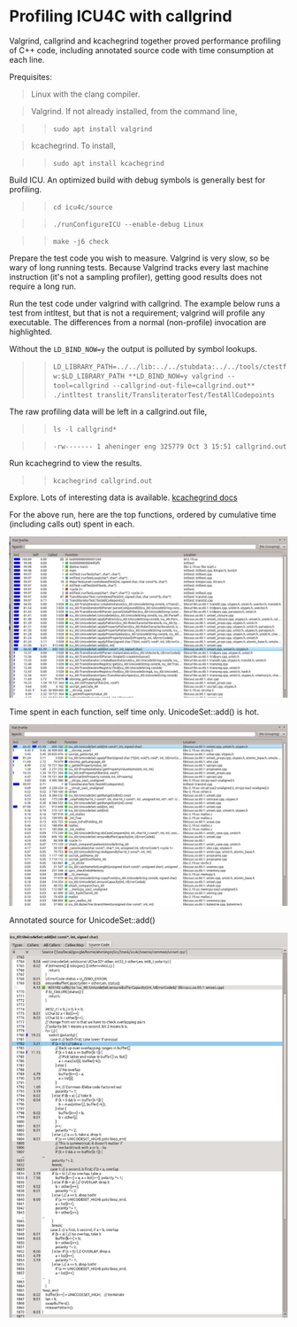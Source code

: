# Profiling ICU4C with callgrind

Valgrind, callgrind and kcachegrind together proved performance profiling of C++
code, including annotated source code with time consumption at each line.

Prequisites:

> Linux with the clang compiler.

> Valgrind. If not already installed, from the command line,

> > `sudo apt install valgrind`

> kcachegrind. To install,

> > `sudo apt install kcachegrind`

Build ICU. An optimized build with debug symbols is generally best for
profiling.

> > `cd icu4c/source`

> > `./runConfigureICU --enable-debug Linux`

> > `make -j6 check`

Prepare the test code you wish to measure. Valgrind is very slow, so be wary of
long running tests. Because Valgrind tracks every last machine instruction (it's
not a sampling profiler), getting good results does not require a long run.

Run the test code under valgrind with callgrind. The example below runs a test
from intltest, but that is not a requirement; valgrind will profile any
executable. The differences from a normal (non-profile) invocation are
highlighted.

Without the `LD_BIND_NOW=y` the output is polluted by symbol lookups.

> > `LD_LIBRARY_PATH=../../lib:../../stubdata:../../tools/ctestfw:$LD_LIBRARY_PATH
> > **LD_BIND_NOW=y valgrind --tool=callgrind
> > --callgrind-out-file=callgrind.out** ./intltest
> > translit/TransliteratorTest/TestAllCodepoints`

The raw profiling data will be left in a callgrind.out file,

> > `ls -l callgrind*`

> > `-rw------- 1 aheninger eng 325779 Oct 3 15:51 callgrind.out`

Run kcachegrind to view the results.

> > `kcachegrind callgrind.out`

Explore. Lots of interesting data is available. [kcachegrind
docs](https://kcachegrind.github.io/html/Documentation.html)

For the above run, here are the top functions, ordered by cumulative time
(including calls out) spent in each.

![image](kcache-cumulative.png)

Time spent in each function, self time only. UnicodeSet::add() is hot.

![image](kcache-flat.png)

Annotated source for UnicodeSet::add()

![image](kcache-source.png)
